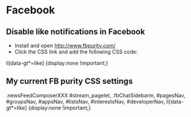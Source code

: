 # Facebook

## Disable like notifications in Facebook

* Install and open http://www.fbpurity.com/
* Click the CSS link and add the following CSS code:

li[data-gt*=like] {display:none !important;}


## My current FB purity CSS settings


.newsFeedComposerXXX #stream_pagelet, .fbChatSidebarm, #pagesNav, #groupsNav, #appsNav, #listsNav, #interestsNav, #developerNav, li[data-gt*=like] {display:none !important;}

